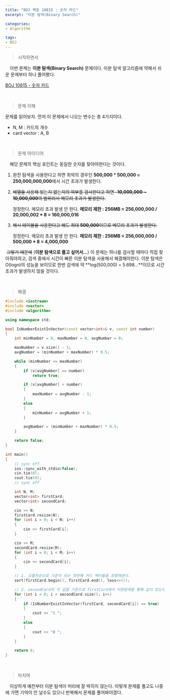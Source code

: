 ```yaml
---
title: "BOJ 백준 10815 : 숫자 카드"
excerpt: "이분 탐색(Binary Search)"

categories:
- Algorithm

tags:
- BOJ
---
```


> 시작하면서

　이번 문제는 **이분 탐색(Binary Search)** 문제이다. 이분 탐색  알고리즘에 약해서 쉬운 문제부터 하나 풀어봤다.

[BOJ 10815 - 숫자 카드](https://www.acmicpc.net/problem/10815)    

​    

> 문제 이해

   문제를 읽어보자. 먼저 이 문제에서 나오는 변수는 총 4가지이다.

- N, M : 카드의 개수
- card vector : A, B

​    

> 문제 아이디어

　해당 문제의 핵심 포인트는 동일한 숫자를 찾아야한다는 것이다.

1. 완전 탐색을 사용한다고 하면 최악의 경우인 **500,000 * 500,000 = 250,000,000,000**에서 시간 초과가 발생한다.

2. ~~배열을 사용해 있는지 없는지의 여부를 검사한다고 하면 **-10,000,000 ~ 10,000,000**의 범위라서 메모리 초과가 발생한다.~~

   정정한다. 메모리 초과 발생 안 한다. **메모리 제한 : 256MB = 256,000,000 / 20,000,002 * 8 = 160,000,016**

3. ~~해시 테이블을 사용한다고 해도 최대 **500,000**이므로 메모리 초과가 발생한다.~~

   정정한다. 메모리 초과 발생 안 한다. **메모리 제한 : 256MB = 256,000,000 / 500,000 * 8 = 4,000,000**

​	~~그렇기 때문에~~ (**이분 탐색으로 풀고 싶어서...**) 이 문제는 하나를 검사할 때마다 직접 찾아줘야하고, 검색 중에서 시간이 빠른 이분 탐색을 사용해서 해결해야한다. 이분 탐색은 O(logn)의 성능을 보이므로 한번 검색에 약 **log(500,000) = 5.698...**이므로 시간 초과가 발생하지 않을 것이다.

​    

>해결

```c++
#include <iostream>
#include <vector>
#include <algorithm>

using namespace std;

bool IsNumberExistInVector(const vector<int>& v, const int number)
{
    int minNumber = 0, maxNumber = 0, avgNumber = 0;

    maxNumber = v.size() - 1;
    avgNumber = (minNumber + maxNumber) * 0.5;

    while (minNumber <= maxNumber)
    {
        if (v[avgNumber] == number)
            return true;

        if (v[avgNumber] > number)
        {
            maxNumber = avgNumber - 1;
        }
        else
        {
            minNumber = avgNumber + 1;
        }

        avgNumber = (minNumber + maxNumber) * 0.5;
    }

    return false;
}

int main()
{
    // sync off
    ios::sync_with_stdio(false);
    cin.tie(0);
    cout.tie(0);
    // sync off

    int N, M;
    vector<int> firstCard;
    vector<int> secondCard;

    cin >> N;
    firstCard.resize(N);
    for (int i = 0; i < N; i++)
    {
        cin >> firstCard[i];
    }

    cin >> M;
    secondCard.resize(M);
    for (int i = 0; i < M; i++)
    {
        cin >> secondCard[i];
    }

    // 1. 오름차순으로 기준이 되는 첫번째 카드 벡터들을 정렬해준다.
    sort(firstCard.begin(), firstCard.end(), less<>());

    // 2. secondCard의 각 값을 기준으로 firstCard에서 이분탐색을 통해 값이 있는지 찾는다.
    for (int i = 0; i < secondCard.size(); i++)
    {
        if (IsNumberExistInVector(firstCard, secondCard[i]) == true)
        {
            cout << "1 ";
        }
        else
        {
            cout << "0 ";
        }
    }

	return 0;
}
```

​    

> 마치며

　이상하게 예전부터 이분 탐색이 머리에 잘 박히지 않는다. 이렇게 문제를 풀고도 나중에 가면 기억이 안 날수도 있으니 반복해서 문제를 풀어봐야겠다.
